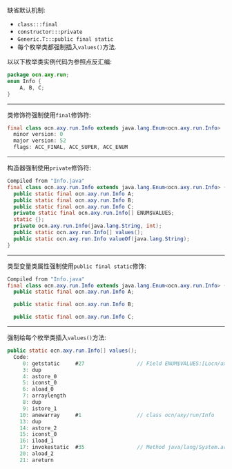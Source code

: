 缺省默认机制:  
- `class:::final`  
- `constructor:::private`  
- `Generic.T:::public final static`  
- 每个枚举类都强制插入`values()`方法.  

以以下枚举类实例代码为参照点反汇编:  
```java
package ocn.axy.run;
enum Info {
	A, B, C;
}
```  

---

类修饰符强制使用`final`修饰符:  
```java
final class ocn.axy.run.Info extends java.lang.Enum<ocn.axy.run.Info>
  minor version: 0
  major version: 52
  flags: ACC_FINAL, ACC_SUPER, ACC_ENUM
```  

---

构造器强制使用`private`修饰符:  
```java
Compiled from "Info.java"
final class ocn.axy.run.Info extends java.lang.Enum<ocn.axy.run.Info> {
  public static final ocn.axy.run.Info A;
  public static final ocn.axy.run.Info B;
  public static final ocn.axy.run.Info C;
  private static final ocn.axy.run.Info[] ENUM$VALUES;
  static {};
  private ocn.axy.run.Info(java.lang.String, int);
  public static ocn.axy.run.Info[] values();
  public static ocn.axy.run.Info valueOf(java.lang.String);
}
```  

---

类型变量类属性强制使用`public final static`修饰:  
```java
Compiled from "Info.java"
final class ocn.axy.run.Info extends java.lang.Enum<ocn.axy.run.Info> {
  public static final ocn.axy.run.Info A;

  public static final ocn.axy.run.Info B;

  public static final ocn.axy.run.Info C;
```  

---

强制给每个枚举类插入`values()`方法:  
```java
public static ocn.axy.run.Info[] values();
  Code:
     0: getstatic     #27                 // Field ENUM$VALUES:[Locn/axy/run/Info;
     3: dup
     4: astore_0
     5: iconst_0
     6: aload_0
     7: arraylength
     8: dup
     9: istore_1
    10: anewarray     #1                  // class ocn/axy/run/Info
    13: dup
    14: astore_2
    15: iconst_0
    16: iload_1
    17: invokestatic  #35                 // Method java/lang/System.arraycopy:(Ljava/lang/Object;ILjava/lang/Object;II)V
    20: aload_2
    21: areturn
```  
